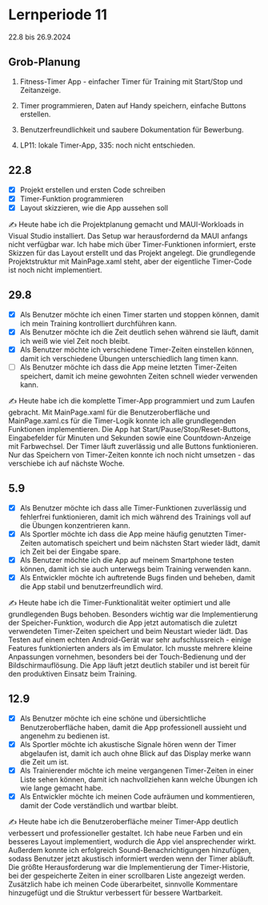 # Lernperiode 11

22.8 bis 26.9.2024

## Grob-Planung

1. Fitness-Timer App - einfacher Timer für Training mit Start/Stop und Zeitanzeige.

2. Timer programmieren, Daten auf Handy speichern, einfache Buttons erstellen.

3. Benutzerfreundlichkeit und saubere Dokumentation für Bewerbung.

4. LP11: lokale Timer-App, 335: noch nicht entschieden.

## 22.8

- [x] Projekt erstellen und ersten Code schreiben
- [x] Timer-Funktion programmieren
- [x] Layout skizzieren, wie die App aussehen soll

✍️ Heute habe ich die Projektplanung gemacht und MAUI-Workloads in Visual Studio installiert. Das Setup war herausfordernd da MAUI anfangs nicht verfügbar war. Ich habe mich über Timer-Funktionen informiert, erste Skizzen für das Layout erstellt und das Projekt angelegt. Die grundlegende Projektstruktur mit MainPage.xaml steht, aber der eigentliche Timer-Code ist noch nicht implementiert.

## 29.8

- [x] Als Benutzer möchte ich einen Timer starten und stoppen können, damit ich mein Training kontrolliert durchführen kann.
- [x] Als Benutzer möchte ich die Zeit deutlich sehen während sie läuft, damit ich weiß wie viel Zeit noch bleibt.
- [x] Als Benutzer möchte ich verschiedene Timer-Zeiten einstellen können, damit ich verschiedene Übungen unterschiedlich lang timen kann.
- [ ] Als Benutzer möchte ich dass die App meine letzten Timer-Zeiten speichert, damit ich meine gewohnten Zeiten schnell wieder verwenden kann.

✍️ Heute habe ich die komplette Timer-App programmiert und zum Laufen gebracht. Mit MainPage.xaml für die Benutzeroberfläche und MainPage.xaml.cs für die Timer-Logik konnte ich alle grundlegenden Funktionen implementieren. Die App hat Start/Pause/Stop/Reset-Buttons, Eingabefelder für Minuten und Sekunden sowie eine Countdown-Anzeige mit Farbwechsel. Der Timer läuft zuverlässig und alle Buttons funktionieren. Nur das Speichern von Timer-Zeiten konnte ich noch nicht umsetzen - das verschiebe ich auf nächste Woche.


## 5.9

- [x] Als Benutzer möchte ich dass alle Timer-Funktionen zuverlässig und fehlerfrei funktionieren, damit ich mich während des Trainings voll auf die Übungen konzentrieren kann.
- [x] Als Sportler möchte ich dass die App meine häufig genutzten Timer-Zeiten automatisch speichert und beim nächsten Start wieder lädt, damit ich Zeit bei der Eingabe spare.
- [x] Als Benutzer möchte ich die App auf meinem Smartphone testen können, damit ich sie auch unterwegs beim Training verwenden kann.
- [x] Als Entwickler möchte ich auftretende Bugs finden und beheben, damit die App stabil und benutzerfreundlich wird.

✍️ Heute habe ich die Timer-Funktionalität weiter optimiert und alle grundlegenden Bugs behoben. Besonders wichtig war die Implementierung der Speicher-Funktion, wodurch die App jetzt automatisch die zuletzt verwendeten Timer-Zeiten speichert und beim Neustart wieder lädt. Das Testen auf einem echten Android-Gerät war sehr aufschlussreich - einige Features funktionierten anders als im Emulator. Ich musste mehrere kleine Anpassungen vornehmen, besonders bei der Touch-Bedienung und der Bildschirmauflösung. Die App läuft jetzt deutlich stabiler und ist bereit für den produktiven Einsatz beim Training.


## 12.9

- [x] Als Benutzer möchte ich eine schöne und übersichtliche Benutzeroberfläche haben, damit die App professionell aussieht und angenehm zu bedienen ist.
- [x] Als Sportler möchte ich akustische Signale hören wenn der Timer abgelaufen ist, damit ich auch ohne Blick auf das Display merke wann die Zeit um ist.
- [x] Als Trainierender möchte ich meine vergangenen Timer-Zeiten in einer Liste sehen können, damit ich nachvollziehen kann welche Übungen ich wie lange gemacht habe.
- [x] Als Entwickler möchte ich meinen Code aufräumen und kommentieren, damit der Code verständlich und wartbar bleibt.

✍️ Heute habe ich die Benutzeroberfläche meiner Timer-App deutlich verbessert und professioneller gestaltet. Ich habe neue Farben und ein besseres Layout implementiert, wodurch die App viel ansprechender wirkt. Außerdem konnte ich erfolgreich Sound-Benachrichtigungen hinzufügen, sodass Benutzer jetzt akustisch informiert werden wenn der Timer abläuft. Die größte Herausforderung war die Implementierung der Timer-Historie, bei der gespeicherte Zeiten in einer scrollbaren Liste angezeigt werden. Zusätzlich habe ich meinen Code überarbeitet, sinnvolle Kommentare hinzugefügt und die Struktur verbessert für bessere Wartbarkeit.
